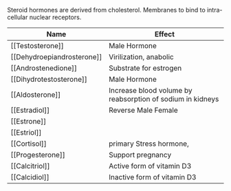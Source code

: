Steroid hormones are derived from cholesterol. Membranes to bind to intra-cellular nuclear receptors.


| Name                         |  Effect                                                     |
|------------------------------|-------------------------------------------------------------|
| [[Testosterone]]             |  Male Hormone                                               |
|  [[Dehydroepiandrosterone]]  |  Virilization, anabolic                                     |
|  [[Androstenedione]]         |  Substrate for estrogen                                     |
|  [[Dihydrotestosterone]]     |  Male Hormone                                               |
|  [[Aldosterone]]             |  Increase blood volume by reabsorption of sodium in kidneys |
|  [[Estradiol]]               | Reverse Male Female                                         |
|  [[Estrone]]                 |                                                             |
|  [[Estriol]]                 |                                                             |
|  [[Cortisol]]                | primary Stress hormone,                                     |
|  [[Progesterone]]            |  Support pregnancy                                          |
|  [[Calcitriol]]              |  Active form of vitamin D3                                  |
|  [[Calcidiol]]               |  Inactive form of vitamin D3                                |
